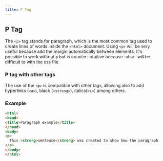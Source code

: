 ```yaml
---
title: P Tag
---
```

## P Tag

The `<p>` tag stands for paragraph, which is the most common tag used to create lines of words inside the `<html>` document. Using `<p>` will be very useful because add the margin automatically between elements. It's possible to work without `p` but is counter-intuitive because -also- will be difficult to with the css file.

### P tag with other tags
The use of the `<p>` is compatible with other tags, allowing also to add hyperlinks (`<a>`), black (`<strong>`), italics(`<i>`) among others.

### Example
```html
<html>
<head>
<title>Paragraph example</title>
</head>
<body>
<p>
  This <strong>sentence</strong> was created to show how the paragraph works in a <code>.html</code> document and to study code at <a href="http://www.freecodecamp.com">FreeCodeCamp</a>.
</p>
</body>
</html>
```
